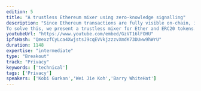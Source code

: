 ```yaml
---
edition: 5
title: "A trustless Ethereum mixer using zero-knowledge signalling"
description: "Since Ethereum transactions are fully visible on-chain, it is possible to trace value transfers and surveil users' financial activity. This state of affairs deprives users of privacy beyond mere pseudonymity. Some workarounds, like using a centralised exchange wallet or a custodial mixing service, however, introduce a high degree of counterparty risk. The Ethereum ecosystem needs a noncustodial mixer which works through strong cryptography, rather than blind trust.
To solve this, we present a trustless mixer for Ether and ERC20 tokens. It builds upon Semaphore, a zero-knowledge signalling system by Barry WhiteHat and Kobi Gurkan. Additionally, it employs a burn relay registry which incentivises third parties to pay gas fees on behalf of mixer users. In this presentation, I will show a high-level architectural overview of the mixer, dive into its underlying zero-knowledge circuits, and discuss other applications of zero-knowledge signalling."
youtubeUrl: "https://www.youtube.com/embed/GzVT16lFOHU"
ipfsHash: "QmexzfCyLca4XwjstsJ9cqEVVkjzzzvXmdK73DUww9hWrU"
duration: 1148
expertise: "intermediate"
type: "Breakout"
track: "Privacy"
keywords: ['technical']
tags: ['Privacy']
speakers: ['Kobi Gurkan','Wei Jie Koh','Barry WhiteHat']
---
```

